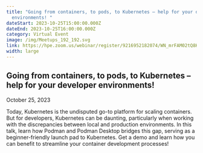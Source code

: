 ```yaml
---
title: "Going from containers, to pods, to Kubernetes – help for your developer
  environments! "
dateStart: 2023-10-25T15:00:00.000Z
dateEnd: 2023-10-25T16:00:00.000Z
category: Virtual Event
image: /img/Meetups_192_192.svg
link: https://hpe.zoom.us/webinar/register/9216952182074/WN_mrFAM02tQ8KGW_cHc5oHGg
width: large
---
```

## **Going from containers, to pods, to Kubernetes – help for your developer environments!** 

October 25, 2023

Today, Kubernetes is the undisputed go-to platform for scaling containers. But for developers, Kubernetes can be daunting, particularly when working with the discrepancies between local and production environments. In this talk, learn how Podman and Podman Desktop bridges this gap, serving as a beginner-friendly launch pad to Kubernetes. Get a demo and learn how you can benefit to streamline your container development processes!